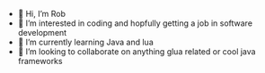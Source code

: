 - 👋 Hi, I’m Rob
- 👀 I’m interested in coding and hopfully getting a job in software development
- 🌱 I’m currently learning Java and lua
- 💞️ I’m looking to collaborate on anything glua related or cool java frameworks 

